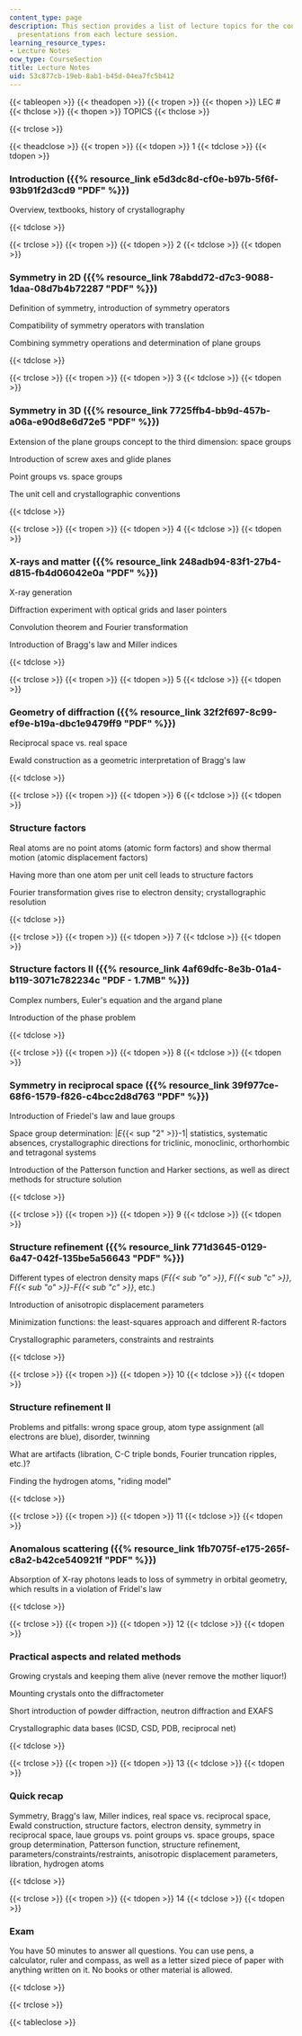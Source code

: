 ```yaml
---
content_type: page
description: This section provides a list of lecture topics for the course along with
  presentations from each lecture session.
learning_resource_types:
- Lecture Notes
ocw_type: CourseSection
title: Lecture Notes
uid: 53c877cb-19eb-8ab1-b45d-04ea7fc5b412
---
```


{{< tableopen >}}
{{< theadopen >}}
{{< tropen >}}
{{< thopen >}}
LEC #
{{< thclose >}}
{{< thopen >}}
TOPICS
{{< thclose >}}

{{< trclose >}}

{{< theadclose >}}
{{< tropen >}}
{{< tdopen >}}
1
{{< tdclose >}}
{{< tdopen >}}


### Introduction ({{% resource_link e5d3dc8d-cf0e-b97b-5f6f-93b91f2d3cd9 "PDF" %}})

Overview, textbooks, history of crystallography


{{< tdclose >}}

{{< trclose >}}
{{< tropen >}}
{{< tdopen >}}
2
{{< tdclose >}}
{{< tdopen >}}


### Symmetry in 2D ({{% resource_link 78abdd72-d7c3-9088-1daa-08d7b4b72287 "PDF" %}})

Definition of symmetry, introduction of symmetry operators

Compatibility of symmetry operators with translation

Combining symmetry operations and determination of plane groups


{{< tdclose >}}

{{< trclose >}}
{{< tropen >}}
{{< tdopen >}}
3
{{< tdclose >}}
{{< tdopen >}}


### Symmetry in 3D ({{% resource_link 7725ffb4-bb9d-457b-a06a-e90d8e6d72e5 "PDF" %}})

Extension of the plane groups concept to the third dimension: space groups

Introduction of screw axes and glide planes

Point groups vs. space groups

The unit cell and crystallographic conventions


{{< tdclose >}}

{{< trclose >}}
{{< tropen >}}
{{< tdopen >}}
4
{{< tdclose >}}
{{< tdopen >}}


### X-rays and matter ({{% resource_link 248adb94-83f1-27b4-d815-fb4d06042e0a "PDF" %}})

X-ray generation

Diffraction experiment with optical grids and laser pointers

Convolution theorem and Fourier transformation

Introduction of Bragg's law and Miller indices


{{< tdclose >}}

{{< trclose >}}
{{< tropen >}}
{{< tdopen >}}
5
{{< tdclose >}}
{{< tdopen >}}


### Geometry of diffraction ({{% resource_link 32f2f697-8c99-ef9e-b19a-dbc1e9479ff9 "PDF" %}})

Reciprocal space vs. real space

Ewald construction as a geometric interpretation of Bragg's law


{{< tdclose >}}

{{< trclose >}}
{{< tropen >}}
{{< tdopen >}}
6
{{< tdclose >}}
{{< tdopen >}}


### Structure factors

Real atoms are no point atoms (atomic form factors) and show thermal motion (atomic displacement factors)

Having more than one atom per unit cell leads to structure factors

Fourier transformation gives rise to electron density; crystallographic resolution


{{< tdclose >}}

{{< trclose >}}
{{< tropen >}}
{{< tdopen >}}
7
{{< tdclose >}}
{{< tdopen >}}


### Structure factors II ({{% resource_link 4af69dfc-8e3b-01a4-b119-3071c782234c "PDF - 1.7MB" %}})

Complex numbers, Euler's equation and the argand plane

Introduction of the phase problem


{{< tdclose >}}

{{< trclose >}}
{{< tropen >}}
{{< tdopen >}}
8
{{< tdclose >}}
{{< tdopen >}}


### Symmetry in reciprocal space ({{% resource_link 39f977ce-68f6-1579-f826-c4bcc2d8d763 "PDF" %}})

Introduction of Friedel's law and laue groups

Space group determination: |_E_{{< sup "2" >}}\-1| statistics, systematic absences, crystallographic directions for triclinic, monoclinic, orthorhombic and tetragonal systems

Introduction of the Patterson function and Harker sections, as well as direct methods for structure solution


{{< tdclose >}}

{{< trclose >}}
{{< tropen >}}
{{< tdopen >}}
9
{{< tdclose >}}
{{< tdopen >}}


### Structure refinement ({{% resource_link 771d3645-0129-6a47-042f-135be5a56643 "PDF" %}})

Different types of electron density maps (_F{{< sub "o" >}}_, _F{{< sub "c" >}}_, _F{{< sub "o" >}}_\-_F{{< sub "c" >}}_, etc.)

Introduction of anisotropic displacement parameters

Minimization functions: the least-squares approach and different R-factors

Crystallographic parameters, constraints and restraints


{{< tdclose >}}

{{< trclose >}}
{{< tropen >}}
{{< tdopen >}}
10
{{< tdclose >}}
{{< tdopen >}}


### Structure refinement II

Problems and pitfalls: wrong space group, atom type assignment (all electrons are blue), disorder, twinning

What are artifacts (libration, C-C triple bonds, Fourier truncation ripples, etc.)?

Finding the hydrogen atoms, "riding model"


{{< tdclose >}}

{{< trclose >}}
{{< tropen >}}
{{< tdopen >}}
11
{{< tdclose >}}
{{< tdopen >}}


### Anomalous scattering ({{% resource_link 1fb7075f-e175-265f-c8a2-b42ce540921f "PDF" %}})

Absorption of X-ray photons leads to loss of symmetry in orbital geometry, which results in a violation of Fridel's law


{{< tdclose >}}

{{< trclose >}}
{{< tropen >}}
{{< tdopen >}}
12
{{< tdclose >}}
{{< tdopen >}}


### Practical aspects and related methods

Growing crystals and keeping them alive (never remove the mother liquor!)

Mounting crystals onto the diffractometer

Short introduction of powder diffraction, neutron diffraction and EXAFS

Crystallographic data bases (ICSD, CSD, PDB, reciprocal net)


{{< tdclose >}}

{{< trclose >}}
{{< tropen >}}
{{< tdopen >}}
13
{{< tdclose >}}
{{< tdopen >}}


### Quick recap

Symmetry, Bragg's law, Miller indices, real space vs. reciprocal space, Ewald construction, structure factors, electron density, symmetry in reciprocal space, laue groups vs. point groups vs. space groups, space group determination, Patterson function, structure refinement, parameters/constraints/restraints, anisotropic displacement parameters, libration, hydrogen atoms


{{< tdclose >}}

{{< trclose >}}
{{< tropen >}}
{{< tdopen >}}
14
{{< tdclose >}}
{{< tdopen >}}


### Exam

You have 50 minutes to answer all questions. You can use pens, a calculator, ruler and compass, as well as a letter sized piece of paper with anything written on it. No books or other material is allowed.


{{< tdclose >}}

{{< trclose >}}

{{< tableclose >}}